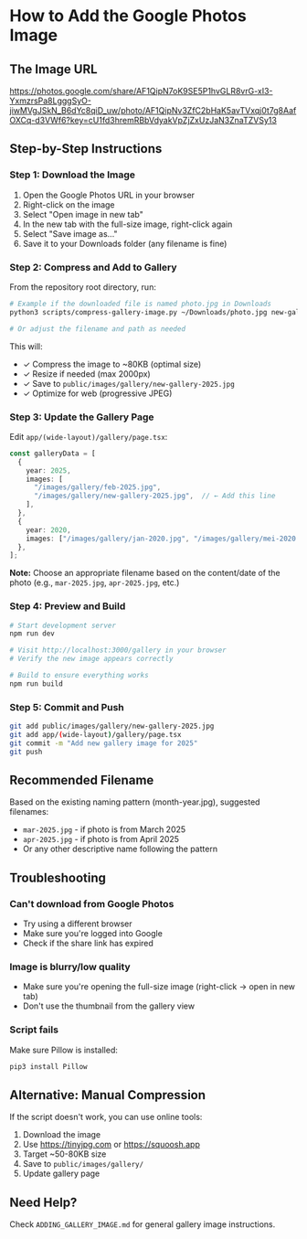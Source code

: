 # How to Add the Google Photos Image

## The Image URL
https://photos.google.com/share/AF1QipN7oK9SE5P1hvGLR8vrG-xI3-YxmzrsPa8LgggSyO-jiwMVgJSkN_B6dYc8qiD_uw/photo/AF1QipNv3ZfC2bHaK5avTVxqj0t7g8AafOXCq-d3VWf6?key=cU1fd3hremRBbVdyakVpZjZxUzJaN3ZnaTZVSy13

## Step-by-Step Instructions

### Step 1: Download the Image

1. Open the Google Photos URL in your browser
2. Right-click on the image
3. Select "Open image in new tab" 
4. In the new tab with the full-size image, right-click again
5. Select "Save image as..."
6. Save it to your Downloads folder (any filename is fine)

### Step 2: Compress and Add to Gallery

From the repository root directory, run:

```bash
# Example if the downloaded file is named photo.jpg in Downloads
python3 scripts/compress-gallery-image.py ~/Downloads/photo.jpg new-gallery-2025.jpg 80

# Or adjust the filename and path as needed
```

This will:
- ✓ Compress the image to ~80KB (optimal size)
- ✓ Resize if needed (max 2000px)
- ✓ Save to `public/images/gallery/new-gallery-2025.jpg`
- ✓ Optimize for web (progressive JPEG)

### Step 3: Update the Gallery Page

Edit `app/(wide-layout)/gallery/page.tsx`:

```typescript
const galleryData = [
  {
    year: 2025,
    images: [
      "/images/gallery/feb-2025.jpg",
      "/images/gallery/new-gallery-2025.jpg",  // ← Add this line
    ],
  },
  {
    year: 2020,
    images: ["/images/gallery/jan-2020.jpg", "/images/gallery/mei-2020.jpg"],
  },
];
```

**Note:** Choose an appropriate filename based on the content/date of the photo (e.g., `mar-2025.jpg`, `apr-2025.jpg`, etc.)

### Step 4: Preview and Build

```bash
# Start development server
npm run dev

# Visit http://localhost:3000/gallery in your browser
# Verify the new image appears correctly

# Build to ensure everything works
npm run build
```

### Step 5: Commit and Push

```bash
git add public/images/gallery/new-gallery-2025.jpg
git add app/(wide-layout)/gallery/page.tsx
git commit -m "Add new gallery image for 2025"
git push
```

## Recommended Filename

Based on the existing naming pattern (month-year.jpg), suggested filenames:
- `mar-2025.jpg` - if photo is from March 2025
- `apr-2025.jpg` - if photo is from April 2025
- Or any other descriptive name following the pattern

## Troubleshooting

### Can't download from Google Photos
- Try using a different browser
- Make sure you're logged into Google
- Check if the share link has expired

### Image is blurry/low quality
- Make sure you're opening the full-size image (right-click → open in new tab)
- Don't use the thumbnail from the gallery view

### Script fails
Make sure Pillow is installed:
```bash
pip3 install Pillow
```

## Alternative: Manual Compression

If the script doesn't work, you can use online tools:
1. Download the image
2. Use https://tinyjpg.com or https://squoosh.app
3. Target ~50-80KB size
4. Save to `public/images/gallery/`
5. Update gallery page

## Need Help?

Check `ADDING_GALLERY_IMAGE.md` for general gallery image instructions.
